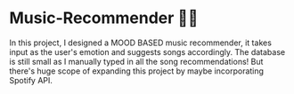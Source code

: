 # Music-Recommender 🎵🎵
In this project, I designed a MOOD BASED music recommender, it takes input as the user's emotion and suggests songs accordingly.
The database is still small as I manually typed in all the song recommendations! But there's huge scope of expanding this project by maybe incorporating Spotify API.
